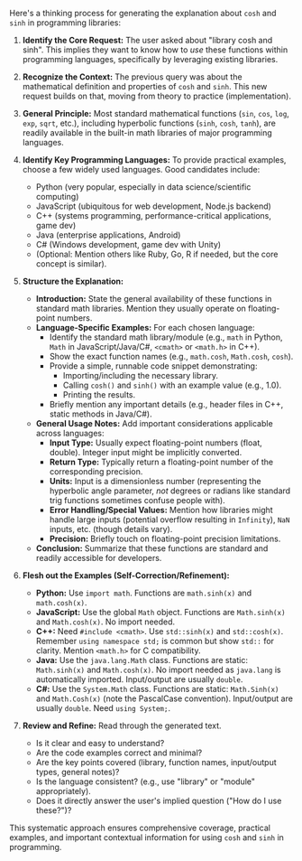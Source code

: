 Here's a thinking process for generating the explanation about `cosh` and `sinh` in programming libraries:

1.  **Identify the Core Request:** The user asked about "library cosh and sinh". This implies they want to know how to *use* these functions within programming languages, specifically by leveraging existing libraries.

2.  **Recognize the Context:** The previous query was about the mathematical definition and properties of `cosh` and `sinh`. This new request builds on that, moving from theory to practice (implementation).

3.  **General Principle:** Most standard mathematical functions (`sin`, `cos`, `log`, `exp`, `sqrt`, etc.), including hyperbolic functions (`sinh`, `cosh`, `tanh`), are readily available in the built-in math libraries of major programming languages.

4.  **Identify Key Programming Languages:** To provide practical examples, choose a few widely used languages. Good candidates include:
    *   Python (very popular, especially in data science/scientific computing)
    *   JavaScript (ubiquitous for web development, Node.js backend)
    *   C++ (systems programming, performance-critical applications, game dev)
    *   Java (enterprise applications, Android)
    *   C# (Windows development, game dev with Unity)
    *   (Optional: Mention others like Ruby, Go, R if needed, but the core concept is similar).

5.  **Structure the Explanation:**
    *   **Introduction:** State the general availability of these functions in standard math libraries. Mention they usually operate on floating-point numbers.
    *   **Language-Specific Examples:** For each chosen language:
        *   Identify the standard math library/module (e.g., `math` in Python, `Math` in JavaScript/Java/C#, `<cmath>` or `<math.h>` in C++).
        *   Show the exact function names (e.g., `math.cosh`, `Math.cosh`, `cosh`).
        *   Provide a simple, runnable code snippet demonstrating:
            *   Importing/including the necessary library.
            *   Calling `cosh()` and `sinh()` with an example value (e.g., 1.0).
            *   Printing the results.
        *   Briefly mention any important details (e.g., header files in C++, static methods in Java/C#).
    *   **General Usage Notes:** Add important considerations applicable across languages:
        *   **Input Type:** Usually expect floating-point numbers (float, double). Integer input might be implicitly converted.
        *   **Return Type:** Typically return a floating-point number of the corresponding precision.
        *   **Units:** Input is a dimensionless number (representing the hyperbolic angle parameter, *not* degrees or radians like standard trig functions sometimes confuse people with).
        *   **Error Handling/Special Values:** Mention how libraries might handle large inputs (potential overflow resulting in `Infinity`), `NaN` inputs, etc. (though details vary).
        *   **Precision:** Briefly touch on floating-point precision limitations.
    *   **Conclusion:** Summarize that these functions are standard and readily accessible for developers.

6.  **Flesh out the Examples (Self-Correction/Refinement):**
    *   **Python:** Use `import math`. Functions are `math.sinh(x)` and `math.cosh(x)`.
    *   **JavaScript:** Use the global `Math` object. Functions are `Math.sinh(x)` and `Math.cosh(x)`. No import needed.
    *   **C++:** Need `#include <cmath>`. Use `std::sinh(x)` and `std::cosh(x)`. Remember `using namespace std;` is common but show `std::` for clarity. Mention `<math.h>` for C compatibility.
    *   **Java:** Use the `java.lang.Math` class. Functions are static: `Math.sinh(x)` and `Math.cosh(x)`. No import needed as `java.lang` is automatically imported. Input/output are usually `double`.
    *   **C#:** Use the `System.Math` class. Functions are static: `Math.Sinh(x)` and `Math.Cosh(x)` (note the PascalCase convention). Input/output are usually `double`. Need `using System;`.

7.  **Review and Refine:** Read through the generated text.
    *   Is it clear and easy to understand?
    *   Are the code examples correct and minimal?
    *   Are the key points covered (library, function names, input/output types, general notes)?
    *   Is the language consistent? (e.g., use "library" or "module" appropriately).
    *   Does it directly answer the user's implied question ("How do I use these?")?

This systematic approach ensures comprehensive coverage, practical examples, and important contextual information for using `cosh` and `sinh` in programming.